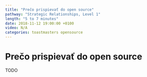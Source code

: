 ```yaml
---
title: "Prečo prispievať do open source"
pathway: "Strategic Relationships, Level 1"
length: "5 to 7 minutes"
date: 2018-11-12 19:00:00 +0100
video: N/A
categories: toastmasters opensource
---
```


# Prečo prispievať do open source
TODO

[//]: # (Used references)
